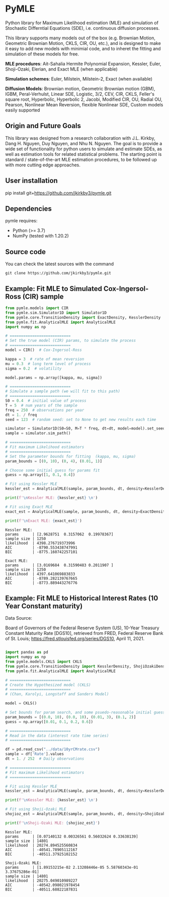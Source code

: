 
# PyMLE

Python library for Maximum Likelihood estimation (MLE) and simulation of Stochastic Differntial Equations (SDE), i.e. continuous diffusion processes.

This library supports many models out of the box (e.g. Brownian Motion, Geometric Brownian Motion, CKLS, CIR, OU, etc.), and is designed to make it easy to add new models with minimial code, and to inheret the fitting and simulation of these models for free.

**MLE procedures**: 
Ait-Sahalia Hermite Polynomial Expansion, Kessler, Euler, Shoji-Ozaki, Elerian, and Exact MLE (when applicable)

**Simulation schemes**: Euler, Milstein, Milstein-2, Exact (when available)

**Diffusion Models**: Brownian motion, Geometric Brownian motion (GBM),
IGBM, Peral-Verhulst, Linear SDE, Logistic, 3/2, CEV, CIR, CKLS, Feller's square root, 
Hyperbolic, Hyperbolic 2, Jacobi, Modified CIR, OU, Radial OU, Pearson, 
Nonlinear Mean Reversion, flexible Nonlinear SDE, Custom models easily supported


## Origin and Future Goals

This library was designed from a research collaboration with J.L. Kirkby, Dang H. Nguyen, Duy Nguyen, and Nhu N. Nguyen.  The goal is to provide a wide set of functionality for python users to simulate and estimate SDEs, as well as estimation tools for related statistical problems. The starting point is standard / state-of-the-art MLE estimation procedures, to be followed up with more cutting edge approaches.

## User installation

pip install git+https://github.com/jkirkby3/pymle.git


## Dependencies


pymle requires:

- Python (>= 3.7)
- NumPy (tested with 1.20.2)


## Source code


You can check the latest sources with the command

    git clone https://github.com/jkirkby3/pymle.git
    
    

## Example: Fit MLE to Simulated Cox-Ingersol-Ross (CIR) sample

```python
from pymle.models import CIR
from pymle.sim.Simulator1D import Simulator1D
from pymle.core.TransitionDensity import ExactDensity, KesslerDensity
from pymle.fit.AnalyticalMLE import AnalyticalMLE
import numpy as np

# ===========================
# Set the true model (CIR) params, to simulate the process
# ===========================
model = CIR()  # Cox-Ingersol-Ross 

kappa = 3  # rate of mean reversion
mu = 0.3  # long term level of process
sigma = 0.2  # volatility

model.params = np.array([kappa, mu, sigma])

# ===========================
# Simulate a sample path (we will fit to this path)
# ===========================
S0 = 0.4  # initial value of process
T = 5  # num years of the sample
freq = 250  # observations per year
dt = 1. / freq
seed = 123  # random seed: set to None to get new results each time

simulator = Simulator1D(S0=S0, M=T * freq, dt=dt, model=model).set_seed(seed=seed)
sample = simulator.sim_path()

# ===========================
# Fit maximum Likelihood estimators
# ===========================
# Set the parameter bounds for fitting  (kappa, mu, sigma)
param_bounds = [(0, 10), (0, 4), (0.01, 1)]

# Choose some initial guess for params fit
guess = np.array([1, 0.1, 0.4])

# Fit using Kessler MLE
kessler_est = AnalyticalMLE(sample, param_bounds, dt, density=KesslerDensity(model)).estimate_params(guess)

print(f'\nKessler MLE: {kessler_est} \n')

# Fit using Exact MLE
exact_est = AnalyticalMLE(sample, param_bounds, dt, density=ExactDensity(model)).estimate_params(guess)

print(f'\nExact MLE: {exact_est}')
```

```
Kessler MLE: 
params      | [2.9628751  0.3157062  0.19978367] 
sample size | 1250
likelihood  | 4398.276719373996 
AIC         | -8790.553438747991
BIC         | -8775.160742257101 

Exact MLE: 
params      | [3.0169684  0.31590483 0.2011907 ] 
sample size | 1250
likelihood  | 4397.641069883833 
AIC         | -8789.282139767665
BIC         | -8773.889443276776

```


## Example: Fit MLE to Historical Interest Rates (10 Year Constant maturity)

Data Source:

Board of Governors of the Federal Reserve System (US), 10-Year Treasury Constant Maturity Rate [DGS10],
retrieved from FRED, Federal Reserve Bank of St. Louis; https://fred.stlouisfed.org/series/DGS10, April 11, 2021.

```python

import pandas as pd
import numpy as np
from pymle.models.CKLS import CKLS
from pymle.core.TransitionDensity import KesslerDensity, ShojiOzakiDensity
from pymle.fit.AnalyticalMLE import AnalyticalMLE

# ===========================
# Create the Hypothesized model (CKLS)
# ===========================
# (Chan, Karolyi, Longstaff and Sanders Model)

model = CKLS()

# Set bounds for param search, and some psuedo-reasonable initial guess
param_bounds = [(0.0, 10), (0.0, 10), (0.01, 3), (0.1, 2)]
guess = np.array([0.01, 0.1, 0.2, 0.6])

# ===========================
# Read in the data (interest rate time series)
# ===========================

df = pd.read_csv("../data/10yrCMrate.csv")
sample = df['Rate'].values
dt = 1. / 252  # Daily observations

# ===========================
# Fit maximum Likelihood estimators
# ===========================

# Fit using Kessler MLE
kessler_est = AnalyticalMLE(sample, param_bounds, dt, density=KesslerDensity(model)).estimate_params(guess)

print(f'\nKessler MLE: {kessler_est} \n')

# Fit using Shoji-Ozaki MLE
shojioz_est = AnalyticalMLE(sample, param_bounds, dt, density=ShojiOzakiDensity(model)).estimate_params(guess)

print(f'\nShoji-Ozaki MLE: {shojioz_est}')

```

```
Kessler MLE: 
params      | [0.07140132 0.00326561 0.56032624 0.33638139] 
sample size | 14801 
likelihood  | 20274.894525560834 
AIC         | -40541.78905112167
BIC         | -40511.37925102152 

Shoji-Ozaki MLE: 
params      | [1.89153215e-02 2.13208446e-05 5.58760343e-01 3.37675286e-01] 
sample size | 14801 
likelihood  | 20275.049010989227 
AIC         | -40542.098021978454
BIC         | -40511.68822187831

```
